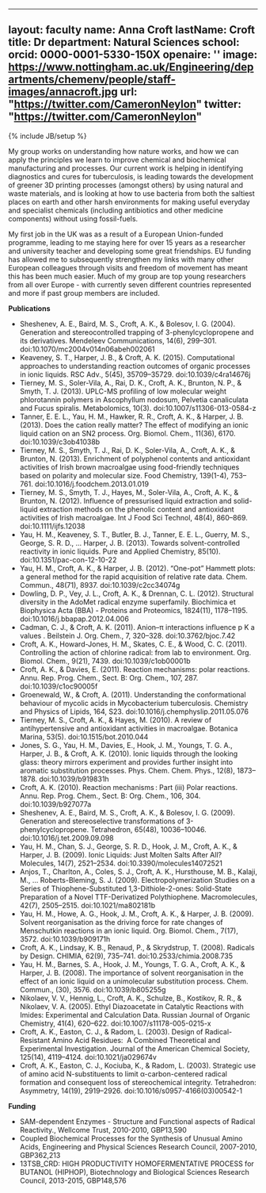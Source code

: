 
---
layout: faculty
name: Anna Croft
lastName: Croft
title: Dr
department: Natural Sciences
school: 
orcid: 0000-0001-5330-150X
openaire: ''
image: https://www.nottingham.ac.uk/Engineering/departments/chemenv/people/staff-images/annacroft.jpg
url: "https://twitter.com/CameronNeylon"
twitter: "https://twitter.com/CameronNeylon"
---
{% include JB/setup %}

My group works on understanding how nature works, and how we can apply the principles we learn to improve chemical and biochemical manufacturing and processes.  Our current work is helping in identifying diagnostics and cures for tuberculosis, is leading towards the development of greener 3D printing processes (amongst others) by using natural and waste materials, and is looking at how to use bacteria from both the saltiest places on earth and other harsh environments for making useful everyday and specialist chemicals (including antibiotics and other medicine components) without using fossil-fuels.

My first job in the UK was as a result of a European Union-funded programme, leading to me staying here for over 15 years as a researcher and university teacher and developing some great friendships.  EU funding has allowed me to subsequently strengthen my links with many other European colleagues through visits and freedom of movement has meant this has been much easier.  Much of my group are top young researchers from all over Europe - with currently seven different countries represented and more if past group members are included. 

**Publications**

* Sheshenev, A. E., Baird, M. S., Croft, A. K., & Bolesov, I. G. (2004). Generation and stereocontrolled trapping of 3-phenylcyclopropene and its derivatives. Mendeleev Communications, 14(6), 299–301. doi:10.1070/mc2004v014n06abeh002061
* Keaveney, S. T., Harper, J. B., & Croft, A. K. (2015). Computational approaches to understanding reaction outcomes of organic processes in ionic liquids. RSC Adv., 5(45), 35709–35729. doi:10.1039/c4ra14676j
* Tierney, M. S., Soler-Vila, A., Rai, D. K., Croft, A. K., Brunton, N. P., & Smyth, T. J. (2013). UPLC-MS profiling of low molecular weight phlorotannin polymers in Ascophyllum nodosum, Pelvetia canaliculata and Fucus spiralis. Metabolomics, 10(3). doi:10.1007/s11306-013-0584-z
* Tanner, E. E. L., Yau, H. M., Hawker, R. R., Croft, A. K., & Harper, J. B. (2013). Does the cation really matter? The effect of modifying an ionic liquid cation on an SN2 process. Org. Biomol. Chem., 11(36), 6170. doi:10.1039/c3ob41038b
* Tierney, M. S., Smyth, T. J., Rai, D. K., Soler-Vila, A., Croft, A. K., & Brunton, N. (2013). Enrichment of polyphenol contents and antioxidant activities of Irish brown macroalgae using food-friendly techniques based on polarity and molecular size. Food Chemistry, 139(1-4), 753–761. doi:10.1016/j.foodchem.2013.01.019
* Tierney, M. S., Smyth, T. J., Hayes, M., Soler-Vila, A., Croft, A. K., & Brunton, N. (2012). Influence of pressurised liquid extraction and solid-liquid extraction methods on the phenolic content and antioxidant activities of Irish macroalgae. Int J Food Sci Technol, 48(4), 860–869. doi:10.1111/ijfs.12038
* Yau, H. M., Keaveney, S. T., Butler, B. J., Tanner, E. E. L., Guerry, M. S., George, S. R. D., … Harper, J. B. (2013). Towards solvent-controlled reactivity in ionic liquids. Pure and Applied Chemistry, 85(10). doi:10.1351/pac-con-12-10-22
* Yau, H. M., Croft, A. K., & Harper, J. B. (2012). “One-pot” Hammett plots: a general method for the rapid acquisition of relative rate data. Chem. Commun., 48(71), 8937. doi:10.1039/c2cc34074g
* Dowling, D. P., Vey, J. L., Croft, A. K., & Drennan, C. L. (2012). Structural diversity in the AdoMet radical enzyme superfamily. Biochimica et Biophysica Acta (BBA) - Proteins and Proteomics, 1824(11), 1178–1195. doi:10.1016/j.bbapap.2012.04.006
* Cadman, C. J., & Croft, A. K. (2011).  Anion–π interactions influence p K a values . Beilstein J. Org. Chem., 7, 320–328. doi:10.3762/bjoc.7.42
* Croft, A. K., Howard-Jones, H. M., Skates, C. E., & Wood, C. C. (2011). Controlling the action of chlorine radical: from lab to environment. Org. Biomol. Chem., 9(21), 7439. doi:10.1039/c1ob00001b
* Croft, A. K., & Davies, E. (2011). Reaction mechanisms: polar reactions. Annu. Rep. Prog. Chem., Sect. B: Org. Chem., 107, 287. doi:10.1039/c1oc90005f
* Groenewald, W., & Croft, A. (2011). Understanding the conformational behaviour of mycolic acids in Mycobacterium tuberculosis. Chemistry and Physics of Lipids, 164, S23. doi:10.1016/j.chemphyslip.2011.05.076
* Tierney, M. S., Croft, A. K., & Hayes, M. (2010). A review of antihypertensive and antioxidant activities in macroalgae. Botanica Marina, 53(5). doi:10.1515/bot.2010.044
* Jones, S. G., Yau, H. M., Davies, E., Hook, J. M., Youngs, T. G. A., Harper, J. B., & Croft, A. K. (2010). Ionic liquids through the looking glass: theory mirrors experiment and provides further insight into aromatic substitution processes. Phys. Chem. Chem. Phys., 12(8), 1873–1878. doi:10.1039/b919831h
* Croft, A. K. (2010). Reaction mechanisms : Part (iii) Polar reactions. Annu. Rep. Prog. Chem., Sect. B: Org. Chem., 106, 304. doi:10.1039/b927077a
* Sheshenev, A. E., Baird, M. S., Croft, A. K., & Bolesov, I. G. (2009). Generation and stereoselective transformations of 3-phenylcyclopropene. Tetrahedron, 65(48), 10036–10046. doi:10.1016/j.tet.2009.09.098
* Yau, H. M., Chan, S. J., George, S. R. D., Hook, J. M., Croft, A. K., & Harper, J. B. (2009). Ionic Liquids: Just Molten Salts After All? Molecules, 14(7), 2521–2534. doi:10.3390/molecules14072521
* Anjos, T., Charlton, A., Coles, S. J., Croft, A. K., Hursthouse, M. B., Kalaji, M., … Roberts-Bleming, S. J. (2009). Electropolymerization Studies on a Series of Thiophene-Substituted 1,3-Dithiole-2-ones: Solid-State Preparation of a Novel TTF-Derivatized Polythiophene. Macromolecules, 42(7), 2505–2515. doi:10.1021/ma802181b
* Yau, H. M., Howe, A. G., Hook, J. M., Croft, A. K., & Harper, J. B. (2009). Solvent reorganisation as the driving force for rate changes of Menschutkin reactions in an ionic liquid. Org. Biomol. Chem., 7(17), 3572. doi:10.1039/b909171h
* Croft, A. K., Lindsay, K. B., Renaud, P., & Skrydstrup, T. (2008). Radicals by Design. CHIMIA, 62(9), 735–741. doi:10.2533/chimia.2008.735
* Yau, H. M., Barnes, S. A., Hook, J. M., Youngs, T. G. A., Croft, A. K., & Harper, J. B. (2008). The importance of solvent reorganisation in the effect of an ionic liquid on a unimolecular substitution process. Chem. Commun., (30), 3576. doi:10.1039/b805255g
* Nikolaev, V. V., Hennig, L., Croft, A. K., Schulze, B., Kostikov, R. R., & Nikolaev, V. A. (2005). Ethyl Diazoacetate in Catalytic Reactions with Imides: Experimental and Calculation Data. Russian Journal of Organic Chemistry, 41(4), 620–622. doi:10.1007/s11178-005-0215-x
* Croft, A. K., Easton, C. J., & Radom, L. (2003). Design of Radical-Resistant Amino Acid Residues:  A Combined Theoretical and Experimental Investigation. Journal of the American Chemical Society, 125(14), 4119–4124. doi:10.1021/ja029674v
* Croft, A. K., Easton, C. J., Kociuba, K., & Radom, L. (2003). Strategic use of amino acid N-substituents to limit α-carbon-centered radical formation and consequent loss of stereochemical integrity. Tetrahedron: Asymmetry, 14(19), 2919–2926. doi:10.1016/s0957-4166(03)00542-1

**Funding**

* SAM-dependent Enzymes - Structure and Functional aspects of Radical Reactivity., Wellcome Trust, 2010-2010, GBP13,590
* Coupled Biochemical Processes for the Synthesis of Unusual Amino Acids, Engineering and Physical Sciences Research Council, 2007-2010, GBP362,213
* 13TSB_CRD: HIGH PRODUCTIVITY HOMOFERMENTATIVE PROCESS for BUTANOL (HIPHOP), Biotechnology and Biological Sciences Research Council, 2013-2015, GBP148,576
